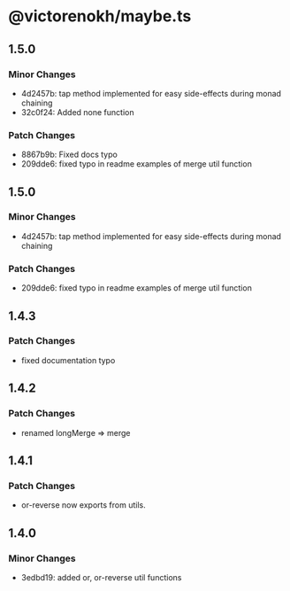 # @victorenokh/maybe.ts

## 1.5.0

### Minor Changes

- 4d2457b: tap method implemented for easy side-effects during monad chaining
- 32c0f24: Added none function

### Patch Changes

- 8867b9b: Fixed docs typo
- 209dde6: fixed typo in readme examples of merge util function

## 1.5.0

### Minor Changes

- 4d2457b: tap method implemented for easy side-effects during monad chaining

### Patch Changes

- 209dde6: fixed typo in readme examples of merge util function

## 1.4.3

### Patch Changes

- fixed documentation typo

## 1.4.2

### Patch Changes

- renamed longMerge => merge

## 1.4.1

### Patch Changes

- or-reverse now exports from utils.

## 1.4.0

### Minor Changes

- 3edbd19: added or, or-reverse util functions
